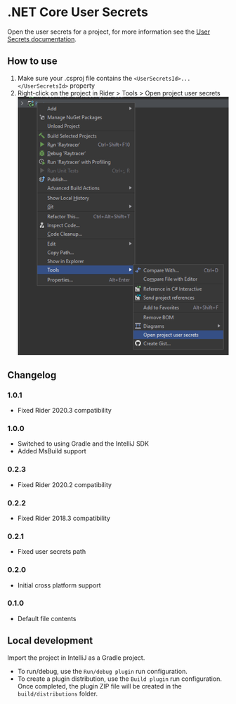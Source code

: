 # .NET Core User Secrets
Open the user secrets for a project, for more information see the [User Secrets documentation](https://docs.microsoft.com/en-us/aspnet/core/security/app-secrets).

## How to use

1. Make sure your .csproj file contains the `<UserSecretsId>...</UserSecretsId>` property
2. Right-click on the project in Rider > Tools > Open project user secrets
![Usage Example](usage.png)

## Changelog

### 1.0.1
 - Fixed Rider 2020.3 compatibility

### 1.0.0
 - Switched to using Gradle and the IntelliJ SDK
 - Added MsBuild support

### 0.2.3
 - Fixed Rider 2020.2 compatibility

### 0.2.2
 - Fixed Rider 2018.3 compatibility

### 0.2.1
 - Fixed user secrets path

### 0.2.0
 - Initial cross platform support
 
### 0.1.0
 - Default file contents

## Local development

Import the project in IntelliJ as a Gradle project.

* To run/debug, use the `Run/debug plugin` run configuration.
* To create a plugin distribution, use the `Build plugin` run configuration. Once completed, the plugin ZIP file will be created in the `build/distributions` folder.
